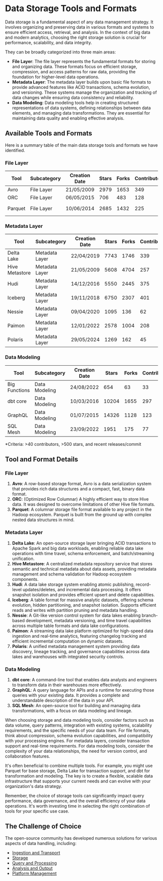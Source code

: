 # Data Storage Tools and Formats

Data storage is a fundamental aspect of any data management strategy. It involves organizing and preserving data in various formats and systems to ensure efficient access, retrieval, and analysis. In the context of big data and modern analytics, choosing the right storage solution is crucial for performance, scalability, and data integrity.

They can be broadly categorized into three main areas:
- **File Layer**: The file layer represents the fundamental formats for storing and organizing data. These formats focus on efficient storage, compression, and access patterns for raw data, providing the foundation for higher-level data operations.
- **Metadata Layer**: The metadata layer builds upon basic file formats to provide advanced features like ACID transactions, schema evolution, and versioning. These systems manage the organization and tracking of data changes while ensuring data consistency and reliability.
- **Data Modeling**: Data modeling tools help in creating structured representations of data systems, defining relationships between data elements, and managing data transformations. They are essential for maintaining data quality and enabling effective analysis.

## Available Tools and Formats

Here is a summary table of the main data storage tools and formats we have identified.

### File Layer

| Tool | Subcategory | Creation Date | Stars | Forks | Contributors | Last Release | Latest Commit | Meets Criteria* | Link |
|---|---|---|---|---|---|---|---|---|---|
| Avro | File Layer | 21/05/2009 | 2979 | 1653 | 349 | 05/08/2024 | 11/01/2025 | Yes | https://github.com/apache/avro |
| ORC | File Layer | 06/05/2015 | 706 | 483 | 128 | 10/01/2025 | 11/01/2025 | Yes | https://github.com/apache/orc |
| Parquet | File Layer | 10/06/2014 | 2685 | 1432 | 225 | 02/12/2024 | 06/01/2025 | Yes | https://github.com/apache/parquet-mr |

### Metadata Layer

| Tool | Subcategory | Creation Date | Stars | Forks | Contributors | Last Release | Latest Commit | Meets Criteria* | Link |
|---|---|---|---|---|---|---|---|---|---|
| Delta Lake | Metadata Layer | 22/04/2019 | 7743 | 1746 | 339 | 06/01/2025 | 10/01/2025 | Yes | https://github.com/delta-io/delta |
| Hive Metastore | Metadata Layer | 21/05/2009 | 5608 | 4704 | 257 | N/A | 12/01/2025 | Yes | https://github.com/apache/hive |
| Hudi | Metadata Layer | 14/12/2016 | 5550 | 2445 | 375 | 11/12/2024 | 11/01/2025 | Yes | https://github.com/apache/hudi |
| Iceberg | Metadata Layer | 19/11/2018 | 6750 | 2307 | 401 | 06/12/2024 | 11/01/2025 | Yes | https://github.com/apache/iceberg |
| Nessie | Metadata Layer | 09/04/2020 | 1095 | 136 | 62 | 18/12/2024 | 12/01/2025 | Yes | https://github.com/projectnessie/nessie |
| Paimon | Metadata Layer | 12/01/2022 | 2578 | 1004 | 208 | N/A | 12/01/2025 | Yes | https://github.com/apache/paimon |
| Polaris | Metadata Layer | 29/05/2024 | 1269 | 162 | 45 | N/A | 12/01/2025 | Yes | https://github.com/apache/polaris |

### Data Modeling

| Tool | Subcategory | Creation Date | Stars | Forks | Contributors | Last Release | Latest Commit | Meets Criteria* | Link |
|---|---|---|---|---|---|---|---|---|---|
| Big Functions | Data Modeling | 24/08/2022 | 654 | 63 | 33 | 08/11/2024 | 09/01/2025 | No | https://github.com/unytics/bigfunctions |
| dbt core | Data Modeling | 10/03/2016 | 10204 | 1655 | 297 | 16/12/2024 | 10/01/2025 | Yes | https://github.com/dbt-labs/dbt-core |
| GraphQL | Data Modeling | 01/07/2015 | 14326 | 1128 | 123 | 27/10/2021 | 19/12/2024 | Yes | https://github.com/graphql/graphql-spec |
| SQL Mesh | Data Modeling | 23/09/2022 | 1951 | 175 | 77 | 09/01/2025 | 11/01/2025 | Yes | https://github.com/TobikoData/sqlmesh |

*Criteria: >40 contributors, >500 stars, and recent releases/commit

## Tool and Format Details

### File Layer

1. **Avro**: A row-based storage format, Avro is a data serialization system that provides rich data structures and a compact, fast, binary data format.
2. **ORC**: (Optimized Row Columnar) A highly efficient way to store Hive data. It was designed to overcome limitations of other Hive file formats.
3. **Parquet**: A columnar storage file format available to any project in the Hadoop ecosystem. Parquet is built from the ground up with complex nested data structures in mind.

### Metadata Layer

1. **Delta Lake**: An open-source storage layer bringing ACID transactions to Apache Spark and big data workloads, enabling reliable data lake operations with time travel, schema enforcement, and batch/streaming unification.
2. **Hive Metastore**: A centralized metadata repository service that stores semantic and technical metadata about data assets, providing metadata management and schema validation for Hadoop ecosystem components.
3. **Hudi**: A data lake storage system enabling atomic publishing, record-level updates/deletes, and incremental data processing. It offers snapshot isolation and provides efficient upsert and delete capabilities.
4. **Iceberg**: A table format for massive analytic datasets, offering schema evolution, hidden partitioning, and snapshot isolation. Supports efficient reads and writes with partition pruning and metadata handling.
5. **Nessie**: A Git-like version control system for data lakes enabling branch-based development, metadata versioning, and time travel capabilities across multiple table formats and data lake configurations.
6. **Paimon**: A streaming data lake platform optimized for high-speed data ingestion and real-time analytics, featuring changelog tracking and efficient incremental computation on dynamic datasets.
7. **Polaris**: A unified metadata management system providing data discovery, lineage tracking, and governance capabilities across data lakes and warehouses with integrated security controls.

### Data Modeling

1. **dbt core**: A command-line tool that enables data analysts and engineers to transform data in their warehouses more effectively.
2. **GraphQL**: A query language for APIs and a runtime for executing those queries with your existing data. It provides a complete and understandable description of the data in your API.
3. **SQL Mesh**: An open-source tool for building and managing data transformations, with a focus on data modeling and lineage.

When choosing storage and data modeling tools, consider factors such as data volume, query patterns, integration with existing systems, scalability requirements, and the specific needs of your data team. For file formats, think about compression, schema evolution capabilities, and compatibility with your processing engines. For metadata layers, consider transaction support and real-time requirements. For data modeling tools, consider the complexity of your data relationships, the need for version control, and collaboration features.

It's often beneficial to combine multiple tools. For example, you might use Parquet for base storage, Delta Lake for transaction support, and dbt for transformation and modeling. The key is to create a flexible, scalable data infrastructure that supports your current needs and can evolve with your organization's data strategy.

Remember, the choice of storage tools can significantly impact query performance, data governance, and the overall efficiency of your data operations. It's worth investing time in selecting the right combination of tools for your specific use case.

## The Challenge of Choice
The open-source community has developed numerous solutions for various aspects of data handling, including:
- [Ingestion and Transport](01.ingestion_and_transport.md)
- [Storage](02.storage.md)
- [Query and Processing](03.query_and_processing.md)
- [Analysis and Output](04.analysis_and_output.md)
- [Platform Management](05.platform_management.md)
